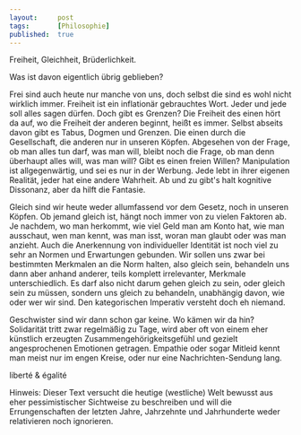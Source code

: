 ```yaml
---
layout: 	post
tags: 		[Philosophie]
published: 	true
---
```


Freiheit, Gleichheit, Brüderlichkeit.

Was ist davon eigentlich übrig geblieben?

Frei sind auch heute nur manche von uns, doch selbst die sind es wohl nicht wirklich immer. Freiheit ist ein inflationär gebrauchtes Wort. Jeder und jede soll alles sagen dürfen. Doch gibt es Grenzen? Die Freiheit des einen hört da auf, wo die Freiheit der anderen beginnt, heißt es immer. Selbst abseits davon gibt es Tabus, Dogmen und Grenzen. Die einen durch die Gesellschaft, die anderen nur in unseren Köpfen. Abgesehen von der Frage, ob man alles tun darf, was man will, bleibt noch die Frage, ob man denn überhaupt alles will, was man will? Gibt es einen freien Willen? Manipulation ist allgegenwärtig, und sei es nur in der Werbung. Jede lebt in ihrer eigenen Realität, jeder hat eine andere Wahrheit. Ab und zu gibt's halt kognitive Dissonanz, aber da hilft die Fantasie.

Gleich sind wir heute weder allumfassend vor dem Gesetz, noch in unseren Köpfen. Ob jemand gleich ist, hängt noch immer von zu vielen Faktoren ab. Je nachdem, wo man herkommt, wie viel Geld man am Konto hat, wie man ausschaut, wen man kennt, was man isst, woran man glaubt oder was man anzieht. Auch die Anerkennung von individueller Identität ist noch viel zu sehr an Normen und Erwartungen gebunden. Wir sollen uns zwar bei bestimmten Merkmalen an die Norm halten, also gleich sein, behandeln uns dann aber anhand anderer, teils komplett irrelevanter, Merkmale unterschiedlich. Es darf also nicht darum gehen gleich zu sein, oder gleich sein zu müssen, sondern uns gleich zu behandeln, unabhängig davon, wie oder wer wir sind. Den kategorischen Imperativ versteht doch eh niemand.

Geschwister sind wir dann schon gar keine. Wo kämen wir da hin? Solidarität tritt zwar regelmäßig zu Tage, wird aber oft von einem eher künstlich erzeugten Zusammengehörigkeitsgefühl und gezielt angesprochenen Emotionen getragen. Empathie oder sogar Mitleid kennt man meist nur im engen Kreise, oder nur eine Nachrichten-Sendung lang.

liberté & égalité

Hinweis: Dieser Text versucht die heutige (westliche) Welt bewusst aus eher pessimistischer Sichtweise zu beschreiben und will die Errungenschaften der letzten Jahre, Jahrzehnte und Jahrhunderte weder relativieren noch ignorieren.